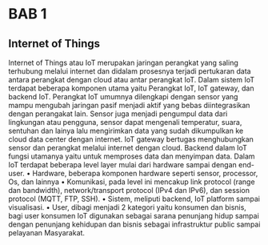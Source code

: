 # BAB 1
## Internet of Things
Internet of Things atau IoT merupakan jaringan perangkat yang saling terhubung melalui internet dan didalam prosesnya terjadi pertukaran data antara perangkat dengan cloud atau antar perangkat IoT. Dalam sistem IoT terdapat beberapa komponen utama yaitu Perangkat IoT, IoT gateway, dan backend IoT. 
Perangkat IoT umumnya dilengkapi dengan sensor yang mampu mengubah jaringan pasif menjadi aktif yang bebas diintegrasikan dengan perangakat lain. Sensor juga menjadi pengumpul data dari lingkungan atau pengguna, sensor dapat mengenali temperatur, suara, sentuhan dan lainya lalu mengirimkan data yang sudah dikumpulkan ke cloud data center dengan internet.
IoT gateway bertugas menghubungkan sensor dan perangkat melalui internet dengan cloud. Backend dalam IoT fungsi utamanya yaitu untuk memproses data dan menyimpan data.
Dalam IoT terdapat beberapa level layer mulai dari hardware sampai dengan end-user.
•	Hardware, beberapa komponen hardware seperti sensor, processor, Os, dan lainnya
•	Komunikasi, pada level ini mencakup link protocol (range dan bandwidth), network/transport protocol (IPv4 dan IPv6), dan session protocol (MQTT, FTP, SSH).
•	Sistem, meliputi backend, IoT platform sampai visualisasi.
•	User, dibagi menjadi 2 kategori yaitu konsumen dan bisnis, bagi user konsumen IoT digunakan sebagai sarana penunjang hidup sampai dengan penunjang kehidupan dan bisnis sebagai infrastruktur public sampai pelayanan Masyarakat.
